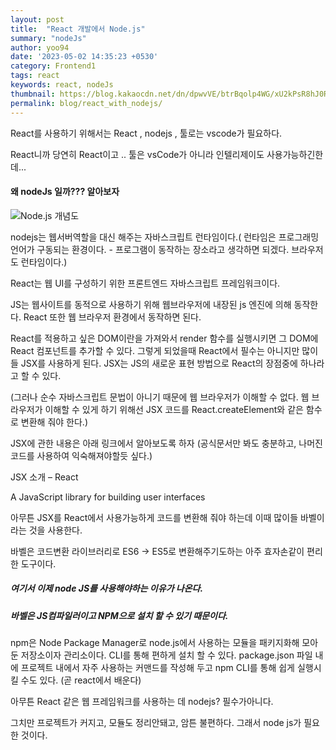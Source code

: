 ```yaml
---
layout: post
title:  "React 개발에서 Node.js"
summary: "nodeJs"
author: yoo94
date: '2023-05-02 14:35:23 +0530'
category: Frontend1
tags: react
keywords: react, nodeJs
thumbnail: https://blog.kakaocdn.net/dn/dpwvVE/btrBqolp4WG/xU2kPsR8hJ0Rpx9B1LSoZ1/img.png
permalink: blog/react_with_nodejs/
---
```

React를 사용하기 위해서는 React , nodejs , 툴로는 vscode가 필요하다.

React니까 당연히 React이고 .. 툴은 vsCode가 아니라 인텔리제이도 사용가능하긴한데...

#### 왜 nodeJs 일까??? 알아보자

![Node.js 개념도](https://blog.kakaocdn.net/dn/CXCxi/btszJHkBdaR/gzidgB00mb931TLMKkS3QK/img.png)

nodejs는 웹서버역할을 대신 해주는 자바스크립트 런타임이다.( 런타임은 프로그래밍 언어가 구동되는 환경이다. - 프로그램이 동작하는 장소라고 생각하면 되겠다.  브라우저도 런타임이다.)

React는 웹 UI를 구성하기 위한 프론트엔드 자바스크립트 프레임워크이다.

JS는 웹사이트를 동적으로 사용하기 위해 웹브라우저에 내장된 js 엔진에 의해 동작한다. React 또한 웹 브라우저 환경에서 동작하면 된다.

React를 적용하고 싶은 DOM이란을 가져와서 render 함수를 실행시키면 그 DOM에 React 컴포넌트를 추가할 수 있다. 그렇게 되었을때 React에서 필수는 아니지만 많이들 JSX를 사용하게 된다. JSX는 JS의 새로운 표현 방법으로 React의 장점중에 하나라고 할 수 있다. 

 (그러나 순수 자바스크립트 문법이 아니기 때문에 웹 브라우저가 이해할 수 없다. 웹 브라우저가 이해할 수 있게 하기 위해선 JSX 코드를 React.createElement와 같은 함수로 변환해 줘야 한다.)

JSX에 관한 내용은 아래 링크에서 알아보도록 하자 (공식문서만 봐도 충분하고, 나머진 코드를 사용하여 익숙해져야할듯 싶다.)

JSX 소개 – React

A JavaScript library for building user interfaces


아무튼 JSX를 React에서 사용가능하게 코드를 변환해 줘야 하는데 이때 많이들 바벨이라는 것을 사용한다. 

바벨은 코드변환 라이브러리로 ES6 -> ES5로 변환해주기도하는 아주 효자손같이 편리한 도구이다.


##### **여기서 이제 node JS를 사용해야하는 이유가 나온다.**

##### **바벨은 JS컴파일러이고 NPM으로 설치 할 수 있기 때문이다.**


npm은 Node Package Manager로 node.js에서 사용하는 모듈을 패키지화해 모아둔 저장소이자 관리소이다. CLI를 통해 편하게 설치 할 수 있다. package.json 파일 내에 프로젝트 내에서 자주 사용하는 커맨드를 작성해 두고 npm CLI를 통해 쉽게 실행시킬 수도 있다. (곧 react에서 배운다)

아무튼 React 같은 웹 프레임워크를 사용하는 데 nodejs? 필수가아니다.

그치만 프로젝트가 커지고, 모듈도 정리안돼고, 암튼 불편하다. 그래서 node js가 필요한 것이다.
